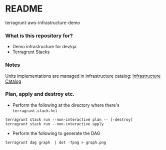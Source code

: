 # README #

terragrunt-aws-infrastructure-demo

### What is this repository for? ###

* Demo infrastructure for dev/qa
* Terragrunt Stacks

### Notes
Units implementations are managed in infrastructure catalog: [Infrastructure Catalog](https://github.com/AokigaharaX/terragrunt-aws-catalog-demo)

### Plan, apply and destroy etc. ###
* Perform the following at the directory where there's `terragrunt.stack.hcl`
```
terragrunt stack run --non-interactive plan -- [-destroy]
terragrunt stack run --non-interactive apply
```
* Perform the following to generate the DAG
```
terragrunt dag graph  | dot -Tpng > graph.png
```
